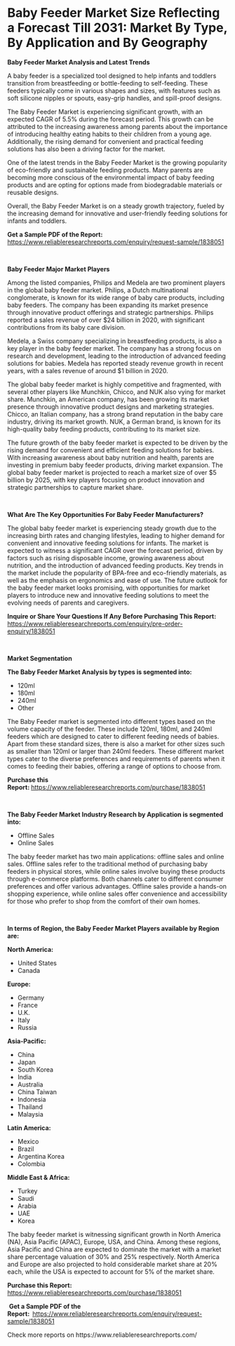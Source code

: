 <p><h1>Baby Feeder Market Size Reflecting a Forecast Till 2031: Market By Type, By Application and By Geography</h1></p><p><strong>Baby Feeder Market Analysis and Latest Trends</strong></p>
<p><p>A baby feeder is a specialized tool designed to help infants and toddlers transition from breastfeeding or bottle-feeding to self-feeding. These feeders typically come in various shapes and sizes, with features such as soft silicone nipples or spouts, easy-grip handles, and spill-proof designs.</p><p>The Baby Feeder Market is experiencing significant growth, with an expected CAGR of 5.5% during the forecast period. This growth can be attributed to the increasing awareness among parents about the importance of introducing healthy eating habits to their children from a young age. Additionally, the rising demand for convenient and practical feeding solutions has also been a driving factor for the market.</p><p>One of the latest trends in the Baby Feeder Market is the growing popularity of eco-friendly and sustainable feeding products. Many parents are becoming more conscious of the environmental impact of baby feeding products and are opting for options made from biodegradable materials or reusable designs.</p><p>Overall, the Baby Feeder Market is on a steady growth trajectory, fueled by the increasing demand for innovative and user-friendly feeding solutions for infants and toddlers.</p></p>
<p><strong>Get a Sample PDF of the Report:&nbsp;</strong> <a href="https://www.reliableresearchreports.com/enquiry/request-sample/1838051">https://www.reliableresearchreports.com/enquiry/request-sample/1838051</a></p>
<p>&nbsp;</p>
<p><strong>Baby Feeder Major Market Players</strong></p>
<p><p>Among the listed companies, Philips and Medela are two prominent players in the global baby feeder market. Philips, a Dutch multinational conglomerate, is known for its wide range of baby care products, including baby feeders. The company has been expanding its market presence through innovative product offerings and strategic partnerships. Philips reported a sales revenue of over $24 billion in 2020, with significant contributions from its baby care division.</p><p>Medela, a Swiss company specializing in breastfeeding products, is also a key player in the baby feeder market. The company has a strong focus on research and development, leading to the introduction of advanced feeding solutions for babies. Medela has reported steady revenue growth in recent years, with a sales revenue of around $1 billion in 2020.</p><p>The global baby feeder market is highly competitive and fragmented, with several other players like Munchkin, Chicco, and NUK also vying for market share. Munchkin, an American company, has been growing its market presence through innovative product designs and marketing strategies. Chicco, an Italian company, has a strong brand reputation in the baby care industry, driving its market growth. NUK, a German brand, is known for its high-quality baby feeding products, contributing to its market size.</p><p>The future growth of the baby feeder market is expected to be driven by the rising demand for convenient and efficient feeding solutions for babies. With increasing awareness about baby nutrition and health, parents are investing in premium baby feeder products, driving market expansion. The global baby feeder market is projected to reach a market size of over $5 billion by 2025, with key players focusing on product innovation and strategic partnerships to capture market share.</p></p>
<p>&nbsp;</p>
<p><strong>What Are The Key Opportunities For Baby Feeder Manufacturers?</strong></p>
<p><p>The global baby feeder market is experiencing steady growth due to the increasing birth rates and changing lifestyles, leading to higher demand for convenient and innovative feeding solutions for infants. The market is expected to witness a significant CAGR over the forecast period, driven by factors such as rising disposable income, growing awareness about nutrition, and the introduction of advanced feeding products. Key trends in the market include the popularity of BPA-free and eco-friendly materials, as well as the emphasis on ergonomics and ease of use. The future outlook for the baby feeder market looks promising, with opportunities for market players to introduce new and innovative feeding solutions to meet the evolving needs of parents and caregivers.</p></p>
<p><strong>Inquire or Share Your Questions If Any Before Purchasing This Report:</strong> <a href="https://www.reliableresearchreports.com/enquiry/pre-order-enquiry/1838051">https://www.reliableresearchreports.com/enquiry/pre-order-enquiry/1838051</a></p>
<p>&nbsp;</p>
<p><strong>Market Segmentation</strong></p>
<p><strong>The Baby Feeder Market Analysis by types is segmented into:</strong></p>
<p><ul><li>120ml</li><li>180ml</li><li>240ml</li><li>Other</li></ul></p>
<p><p>The Baby Feeder market is segmented into different types based on the volume capacity of the feeder. These include 120ml, 180ml, and 240ml feeders which are designed to cater to different feeding needs of babies. Apart from these standard sizes, there is also a market for other sizes such as smaller than 120ml or larger than 240ml feeders. These different market types cater to the diverse preferences and requirements of parents when it comes to feeding their babies, offering a range of options to choose from.</p></p>
<p><strong>Purchase this Report:&nbsp;</strong><a href="https://www.reliableresearchreports.com/purchase/1838051">https://www.reliableresearchreports.com/purchase/1838051</a></p>
<p>&nbsp;</p>
<p><strong>The Baby Feeder Market Industry Research by Application is segmented into:</strong></p>
<p><ul><li>Offline Sales</li><li>Online Sales</li></ul></p>
<p><p>The baby feeder market has two main applications: offline sales and online sales. Offline sales refer to the traditional method of purchasing baby feeders in physical stores, while online sales involve buying these products through e-commerce platforms. Both channels cater to different consumer preferences and offer various advantages. Offline sales provide a hands-on shopping experience, while online sales offer convenience and accessibility for those who prefer to shop from the comfort of their own homes.</p></p>
<p>&nbsp;</p>
<p><strong>In terms of Region, the Baby Feeder Market Players available by Region are:</strong></p>
<p>
    <p> <strong> North America: </strong>
        <ul>
            <li>United States</li>
            <li>Canada</li>
        </ul>
        </p> 
    <p> <strong> Europe: </strong>
        <ul>
            <li>Germany</li>
            <li>France</li>
            <li>U.K.</li>
            <li>Italy</li>
            <li>Russia</li>
        </ul>
        </p> 
    <p> <strong> Asia-Pacific: </strong>
        <ul>
            <li>China</li>
            <li>Japan</li>
            <li>South Korea</li>
            <li>India</li>
            <li>Australia</li>
            <li>China Taiwan</li>
            <li>Indonesia</li>
            <li>Thailand</li>
            <li>Malaysia</li>
        </ul>
        </p> 
    <p> <strong> Latin America: </strong>
        <ul>
            <li>Mexico</li>
            <li>Brazil</li>
            <li>Argentina Korea</li>
            <li>Colombia</li>
        </ul>
        </p> 
    <p> <strong> Middle East & Africa: </strong>
        <ul>
            <li>Turkey</li>
            <li>Saudi</li>
            <li>Arabia</li>
            <li>UAE</li>
            <li>Korea</li>
        </ul>
    </p>
    </p>
<p><p>The baby feeder market is witnessing significant growth in North America (NA), Asia Pacific (APAC), Europe, USA, and China. Among these regions, Asia Pacific and China are expected to dominate the market with a market share percentage valuation of 30% and 25% respectively. North America and Europe are also projected to hold considerable market share at 20% each, while the USA is expected to account for 5% of the market share.</p></p>
<p><strong>Purchase this Report: </strong><a href="https://www.reliableresearchreports.com/purchase/1838051">https://www.reliableresearchreports.com/purchase/1838051</a></p>
<p>&nbsp;<strong>Get a Sample PDF of the Report:&nbsp;&nbsp;</strong><a href="https://www.reliableresearchreports.com/enquiry/request-sample/1838051">https://www.reliableresearchreports.com/enquiry/request-sample/1838051</a></p>
<p><strong></strong></p>
<p>Check more reports on https://www.reliableresearchreports.com/</p>